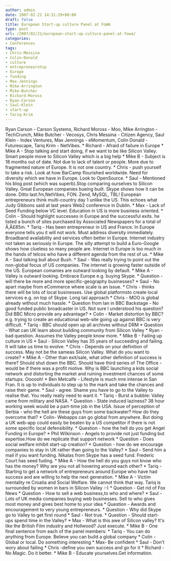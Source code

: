 ```yaml
---
author: admin
date: 2007-02-21 14:31:29+00:00
draft: false
title: European Start-up culture Panel at FoWA
type: post
url: /2007/02/21/european-start-up-culture-panel-at-fowa/
categories:
- Conferences
tags:
- Chris-Messina
- Colin-Donald
- culture
- entrepreneurship
- Europe
- funding
- Max-Jennings
- Mike-Arrington
- Mike-Butcher
- Richard-Moross
- Ryan-Carson
- Saul-Klein
- start-up
- Tariq-Krim
---
```


Ryan Carson - Carson Systems, Richard Moross - Moo, Mike Arrington - TechCrunch, Mike Butcher - Vecosys, Chris Messina - Citizen Agency, Saul Klein - Index Ventures, Max Jennings - eMomentum, Colin Donald - Futurescape, Tariq Krim - NetVibes.   * Richard - Afraid of failure in Europe   * Mike A - Stop talking and start doing, if we want to be like Silicon Valley. Smart people move to Silicon Valley which is a big help   * Mike B - Subject is 18 months out of date. Not due to lack of talent or people. More due to fragmented nature of Europe. It is not one country.   * Chris - push yourself to take a risk. Look at how BarCamp flourished worldwide. Need for diversity which we have in Europe. Look to OpenSource.   * Saul - Mentioned his blog post (which was superb).Stop comparing ourselves to Silicon Valley. Great European companies bueing built. Skype shows how it can be done. Ditto last.fm,NetVibes, FON. Zend, MySQL, TBL! European entrepreneurs think multi-country day 1 unlike the US. This echoes what Judy Gibbons said at last years Web2 conference in Dublin.   * Max - Lack of Seed Funding below VC level. Education in US is more business oriented.   * Colin - Should highlight successes in Europe and the successful exits. he listed a bunch of sites purchased by Associated Newspapers for a total of Ã‚Â£85m.   * Tariq - Has been entrepreneur in US and France. In Europe everyone tells you it will not work. Must address diversity immediately. Broadband availability and services often better in Europe. Internet industry not taken as seriously in Europe. The silly attempt to build a Euro-Google shows how clueless so many people are. Internet in Europe is too much in the hands of telcos who have a different agenda from the rest of us.   * Mike A - Saul talking bull about Bush.   * Saul - Was really trying to point out the non-global focus of US companies. The internet is growing faster outside of the US. European comanies are outward looking by default.   * Mike A - Valley is outward looking. Embrace Europe e.g. buying Skype.   * Question - will there be more and more specific-geography businesses?   * Saul - No apart maybe from eCommerce where scale is an issue.   * Chris - thinks there will be lots of local businesses. Use global platformsto create local services e.g. on top of Skype. Long tail approach   * Chris - MOO is global already without much hassle.   * Question from Ian in BBC Backstage - No good funded public broadcaster in US. Not sure I understood his question? Did BBC Micro provide any advantage?    * Colin - Market distortion by BBC? e.g. trying to create an educational web-site going up against BBC is very difficult.   * Tariq - BBC should open up all archives without DRM   * Question - What can UK learn about building community from Silicon Valley   * Ryan - bad question. Assumes the Valley people know more.   * Mike B - Failing up culture in US   * Saul - Silicon Valley has 35 years of succeeding and failing. It will take us time to evolve.   * Chris - Depends on your definition of success. May not be the sameas Silicon Valley. What do you want to create?   * Mike A - Other than exit/sale, what other definition of success is there? Should shut down the BBC. Should have third series of The Office - would be if there was a profit motive. Why is BBC launching a kids social network and distorting the market and ruining investment chances of some startups. Oooooh!   * Ben Metcalfe - Lifestyle is much mre intense in San Fran. It is up to individuals to step up to the mark and take the chances and raise their game.   * Saul - agree. Shame you have to go to the Valley to realise that. You really really need to want it.   * Tariq - Burst a bubble: Valley came from military and NASA.   * Question - State induced laziness? 38 hour working week would be a part-time job in the USA. Issue of perception of Serbia - who the hell are these guys from some backwater? How do they overcome that?   * Colin- Webapps can go global from anywhere. But doing a UK web-app could easily be beaten by a US competitor if there is not some specific local defensibility.   * Question - how the hell do you get Angel Funding in Europe?   * Phil Wilkinson - Angels to provide not just funding but expertise.How do we replicate that support network   * Question - Does social welfare inhibit start-up creation?   * Question - how do we encourage companies to stay in UK rather than going to the Valley?   * Saul - Send him a mail if you want funding. Nikalas from Skype has a seed fund. Frederic Court has seed fuding.   * Mike A - How the hell do you guys not know who has the money? Why are you not all hovering around each other?   * Tariq - Starting to get a network of entrepreneurs around Europe who have had success and are willing to help the next generation.   * Mike A - Victim mentality re Croatia and Social Welfare. We cannot think that way. Tariq is surrounded by women in bars in Silicon Valley :-)   * Question - Get rid of Fox News   * Question - How to sell a web business,to who and where?   * Saul - Lots of UK media companies buying web businesses. Sell to who gives most money and gives best home to your idea   * Question - Awards and encouragement to very young entrepreneurs.   * Question - Why did Skype go to Valley to get first round   * Saul - Not true.   * Question - Should start-ups spend time in the Valley?    * Max - What is this awe of Silicon valley? It's like the British Film industry and Hollwood? Just execute.   * Mike B - One final sentence from each of the panel members:   * Tariq - You can do anything from Europe. Believe you can build a global company   * Colin - Global or local. Do something interesting   * Max- Be confident   * Saul - Don't wory about failing   * Chris -define you own success and go for it   * Richard - No Magic. Do it better.   * Mike B - Educate yourselves.Get information.
